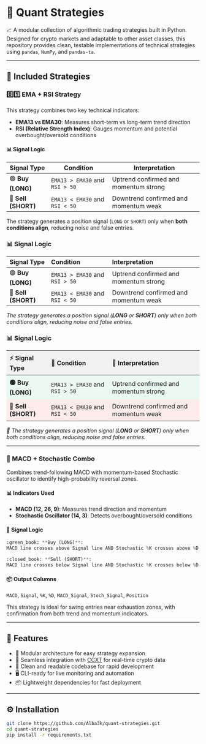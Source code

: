 # :bank: Quant Strategies

📈 A modular collection of algorithmic trading strategies built in Python. 
Designed for crypto markets and adaptable to other asset classes, this repository provides clean, testable implementations of technical strategies using `pandas`, `NumPy`, and `pandas-ta`.

---

## 🚀 Included Strategies

### :zero::one: EMA + RSI Strategy

This strategy combines two key technical indicators:

- **EMA13 vs EMA30**: Measures short-term vs long-term trend direction
- **RSI (Relative Strength Index)**: Gauges momentum and potential overbought/oversold conditions

#### 📊 Signal Logic

| Signal Type | Condition | Interpretation |
|-------------|-----------|----------------|
| 🟢 **Buy (LONG)** | `EMA13 > EMA30` and `RSI > 50` | Uptrend confirmed and momentum strong |
| 🔴 **Sell (SHORT)** | `EMA13 < EMA30` and `RSI < 50` | Downtrend confirmed and momentum weak |

The strategy generates a position signal (`LONG` or `SHORT`) only when **both conditions align**, reducing noise and false entries.
<h3>📊 Signal Logic</h3>

<table>
  <thead>
    <tr>
      <th style="text-align:left;">Signal Type</th>
      <th style="text-align:left;">Condition</th>
      <th style="text-align:left;">Interpretation</th>
    </tr>
  </thead>
  <tbody>
    <tr>
      <td>🟢 <strong>Buy (LONG)</strong></td>
      <td><code>EMA13 &gt; EMA30</code> and <code>RSI &gt; 50</code></td>
      <td>Uptrend confirmed and momentum strong</td>
    </tr>
    <tr>
      <td>🔴 <strong>Sell (SHORT)</strong></td>
      <td><code>EMA13 &lt; EMA30</code> and <code>RSI &lt; 50</code></td>
      <td>Downtrend confirmed and momentum weak</td>
    </tr>
  </tbody>
</table>

<p><em>The strategy generates a position signal (<strong>LONG</strong> or <strong>SHORT</strong>) only when both conditions align, reducing noise and false entries.</em></p>

<h3>📊 Signal Logic</h3>

<table style="border-collapse: collapse; width: 100%;">
  <thead>
    <tr style="background-color: #f2f2f2;">
      <th style="text-align: left; padding: 8px;">⚡ Signal Type</th>
      <th style="text-align: left; padding: 8px;">📐 Condition</th>
      <th style="text-align: left; padding: 8px;">🧠 Interpretation</th>
    </tr>
  </thead>
  <tbody>
    <tr style="background-color: #eafaf1;">
      <td style="padding: 8px;"><strong>🟢 Buy (LONG)</strong></td>
      <td style="padding: 8px;"><code>EMA13 &gt; EMA30</code> and <code>RSI &gt; 50</code></td>
      <td style="padding: 8px;">Uptrend confirmed and momentum strong</td>
    </tr>
    <tr style="background-color: #fdecea;">
      <td style="padding: 8px;"><strong>🔴 Sell (SHORT)</strong></td>
      <td style="padding: 8px;"><code>EMA13 &lt; EMA30</code> and <code>RSI &lt; 50</code></td>
      <td style="padding: 8px;">Downtrend confirmed and momentum weak</td>
    </tr>
  </tbody>
</table>

<p style="margin-top: 12px;"><em>📌 The strategy generates a position signal (<strong>LONG</strong> or <strong>SHORT</strong>) only when both conditions align, reducing noise and false entries.</em></p>

---

### 🔁 MACD + Stochastic Combo

Combines trend-following MACD with momentum-based Stochastic oscillator to identify high-probability reversal zones.

#### 📊 Indicators Used
- **MACD (12, 26, 9)**: Measures trend direction and momentum
- **Stochastic Oscillator (14, 3)**: Detects overbought/oversold conditions

#### 🔁 Signal Logic

```python
:green_book: **Buy (LONG)**:  
MACD line crosses above Signal line AND Stochastic %K crosses above %D in oversold zone (<20)
```
```python
:closed_book: **Sell (SHORT)**:  
MACD line crosses below Signal line AND Stochastic %K crosses below %D in overbought zone (>80)
```

#### 📦 Output Columns
`MACD`, `Signal`, `%K`, `%D`, `MACD_Signal`, `Stoch_Signal`, `Position`

This strategy is ideal for swing entries near exhaustion zones, with confirmation from both trend and momentum indicators.

---

## 🧩 Features

- 🧱 Modular architecture for easy strategy expansion
- 🔌 Seamless integration with [CCXT](https://github.com/ccxt/ccxt) for real-time crypto data
- 🧼 Clean and readable codebase for rapid development
- 🖥️ CLI-ready for live monitoring and automation
- 📦 Lightweight dependencies for fast deployment

---

## ⚙️ Installation

```bash
git clone https://github.com/Alba3k/quant-strategies.git
cd quant-strategies
pip install -r requirements.txt
